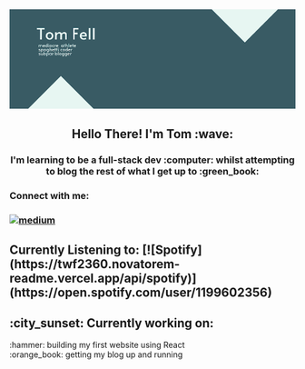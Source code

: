 <img src='20220719_212853_0000.png' title = 'banner'>

<h2 align="center">
Hello There! I'm Tom :wave:
</h2>
<h3 align="center">
I'm learning to be a full-stack dev :computer: whilst attempting to blog the rest of what I get up to :green_book:
</h3> 
<h3 align = "left">
Connect with me: 
<h3 align="left">
<a href="https://medium.com/@tomfell2360">
<img src="https://img.shields.io/badge/Medium-12100E?style=for-the-badge&logo=medium&logoColor=white" alt="medium">
</a>
 
<h2>
Currently Listening to: 
[![Spotify](https://twf2360.novatorem-readme.vercel.app/api/spotify)](https://open.spotify.com/user/1199602356)
<h2>
:city_sunset: Currently working on:
</h2>
:hammer: building my first website using React <br>
:orange_book: getting my blog up and running 
